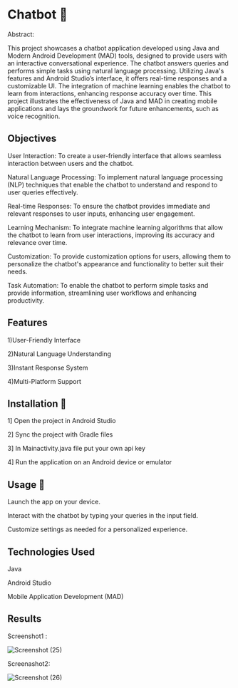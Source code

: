 # Chatbot 🤖
Abstract:

This project showcases a chatbot application developed using Java and Modern Android Development (MAD) tools, designed to provide users with an interactive conversational experience. The chatbot answers queries and performs simple tasks using natural language processing. Utilizing Java's features and Android Studio’s interface, it offers real-time responses and a customizable UI. The integration of machine learning enables the chatbot to learn from interactions, enhancing response accuracy over time. This project illustrates the effectiveness of Java and MAD in creating mobile applications and lays the groundwork for future enhancements, such as voice recognition.

## Objectives

User Interaction: To create a user-friendly interface that allows seamless interaction between users and the chatbot.

Natural Language Processing: To implement natural language processing (NLP) techniques that enable the chatbot to understand and respond to user queries effectively.

Real-time Responses: To ensure the chatbot provides immediate and relevant responses to user inputs, enhancing user engagement.

Learning Mechanism: To integrate machine learning algorithms that allow the chatbot to learn from user interactions, improving its accuracy and relevance over time.

Customization: To provide customization options for users, allowing them to personalize the chatbot's appearance and functionality to better suit their needs.

Task Automation: To enable the chatbot to perform simple tasks and provide information, streamlining user workflows and enhancing productivity.

## Features

1)User-Friendly Interface

2)Natural Language Understanding

3)Instant Response System

4)Multi-Platform Support

## Installation 🔗

1] Open the project in Android Studio

2] Sync the project with Gradle files

3] In Mainactivity.java file put your own api key

4] Run the application on an Android device or emulator

## Usage 🔗

Launch the app on your device.

Interact with the chatbot by typing your queries in the input field.

Customize settings as needed for a personalized experience.

## Technologies Used

Java

Android Studio

Mobile Application Development (MAD)

## Results 

Screenshot1 :


![Screenshot (25)](https://github.com/user-attachments/assets/eadfa97a-4370-4773-a5d1-57a59ce1b680)



Screenashot2:


![Screenshot (26)](https://github.com/user-attachments/assets/2d53b099-7c18-4c2e-8284-05f9df922c44)








